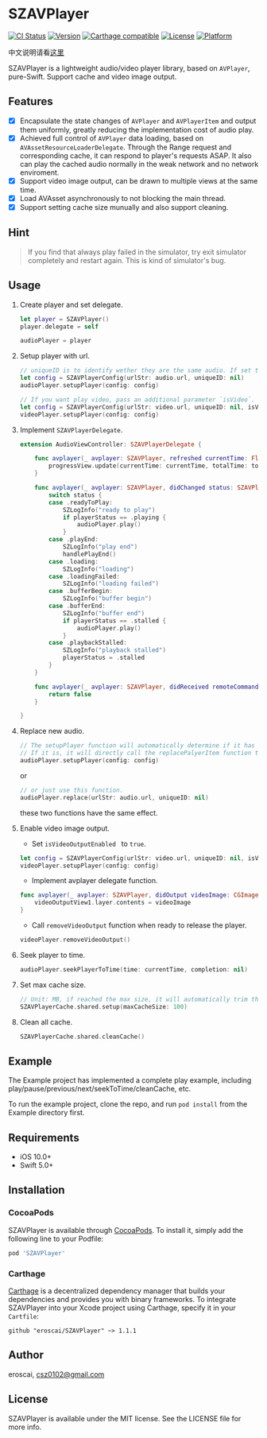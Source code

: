 # SZAVPlayer

[![CI Status](https://img.shields.io/travis/eroscai/SZAVPlayer.svg?style=flat)](https://travis-ci.org/eroscai/SZAVPlayer)
[![Version](https://img.shields.io/cocoapods/v/SZAVPlayer.svg?style=flat)](https://cocoapods.org/pods/SZAVPlayer)
[![Carthage compatible](https://img.shields.io/badge/Carthage-compatible-4BC51D.svg?style=flat)](https://github.com/Carthage/Carthage)
[![License](https://img.shields.io/cocoapods/l/SZAVPlayer.svg?style=flat)](https://cocoapods.org/pods/SZAVPlayer)
[![Platform](https://img.shields.io/cocoapods/p/SZAVPlayer.svg?style=flat)](https://cocoapods.org/pods/SZAVPlayer)

中文说明请看[这里](https://github.com/eroscai/SZAVPlayer/wiki/iOS%E5%9F%BA%E4%BA%8EAVPlayer%E5%AE%9E%E7%8E%B0%E9%9F%B3%E8%A7%86%E9%A2%91%E6%92%AD%E6%94%BE%E5%92%8C%E7%BC%93%E5%AD%98)

SZAVPlayer is a lightweight audio/video player library, based on `AVPlayer`, pure-Swift. Support cache and video image output.

## Features

- [x] Encapsulate the state changes of `AVPlayer` and `AVPlayerItem` and output them uniformly, greatly reducing the implementation cost of audio play.
- [x] Achieved full control of `AVPlayer` data loading, based on `AVAssetResourceLoaderDelegate`. Through the Range request and corresponding cache, it can respond to player's requests ASAP. It also can play the cached audio normally in the weak network and no network enviroment.
- [x] Support video image output, can be drawn to multiple views at the same time.
- [x] Load AVAsset asynchronously to not blocking the main thread.
- [x] Support setting cache size munually and also support cleaning.

## Hint

> If you find that always play failed in the simulator, try exit simulator completely and restart again. This is kind of simulator's bug.

## Usage

1. Create player and set delegate.

    ```swift
    let player = SZAVPlayer()
    player.delegate = self
    
    audioPlayer = player
    ```

2. Setup player with url.

    ```swift
    // uniqueID is to identify wether they are the same audio. If set to nil will use urlStr to create one.
    let config = SZAVPlayerConfig(urlStr: audio.url, uniqueID: nil)
    audioPlayer.setupPlayer(config: config)
    
    // If you want play video, pass an additional parameter `isVideo`.
    let config = SZAVPlayerConfig(urlStr: video.url, uniqueID: nil, isVideo: true, isVideoOutputEnabled: true/false)
    videoPlayer.setupPlayer(config: config)
    ```

3. Implement `SZAVPlayerDelegate`.

    ```swift
    extension AudioViewController: SZAVPlayerDelegate {
    
        func avplayer(_ avplayer: SZAVPlayer, refreshed currentTime: Float64, loadedTime: Float64, totalTime: Float64) {
            progressView.update(currentTime: currentTime, totalTime: totalTime)
        }
    
        func avplayer(_ avplayer: SZAVPlayer, didChanged status: SZAVPlayerStatus) {
            switch status {
            case .readyToPlay:
                SZLogInfo("ready to play")
                if playerStatus == .playing {
                    audioPlayer.play()
                }
            case .playEnd:
                SZLogInfo("play end")
                handlePlayEnd()
            case .loading:
                SZLogInfo("loading")
            case .loadingFailed:
                SZLogInfo("loading failed")
            case .bufferBegin:
                SZLogInfo("buffer begin")
            case .bufferEnd:
                SZLogInfo("buffer end")
                if playerStatus == .stalled {
                    audioPlayer.play()
                }
            case .playbackStalled:
                SZLogInfo("playback stalled")
                playerStatus = .stalled
            }
        }
    
        func avplayer(_ avplayer: SZAVPlayer, didReceived remoteCommand: SZAVPlayerRemoteCommand) -> Bool {
            return false
        }
    
    }
    ```
    
4. Replace new audio.

    ```swift
    // The setupPlayer function will automatically determine if it has been setup before. 
    // If it is, it will directly call the replacePalyerItem function to replace the new audio.
    audioPlayer.setupPlayer(config: config)
    ```
    
    or
    
    ```swift
    // or just use this function.
    audioPlayer.replace(urlStr: audio.url, uniqueID: nil)
    ```
    
    these two functions have the same effect.
    
5. Enable video image output.

    - Set `isVideoOutputEnabled ` to `true`.
    
    ```swift
    let config = SZAVPlayerConfig(urlStr: video.url, uniqueID: nil, isVideo: true, isVideoOutputEnabled: true)
    videoPlayer.setupPlayer(config: config)
    ```
    
    - Implement avplayer delegate function.
    
    ```swift
    func avplayer(_ avplayer: SZAVPlayer, didOutput videoImage: CGImage) {
        videoOutputView1.layer.contents = videoImage
    }
    ```
    
    - Call `removeVideoOutput` function when ready to release the player.
    
    ```swift
    videoPlayer.removeVideoOutput()
    ```
    
6. Seek player to time.

    ```swift
    audioPlayer.seekPlayerToTime(time: currentTime, completion: nil)
    ```
    
7. Set max cache size.

    ```swift
    // Unit: MB, if reached the max size, it will automatically trim the cache.
    SZAVPlayerCache.shared.setup(maxCacheSize: 100)
    ```
    
8. Clean all cache.

    ```swift
    SZAVPlayerCache.shared.cleanCache()
    ```

## Example

The Example project has implemented a complete play example, including play/pause/previous/next/seekToTime/cleanCache, etc. 

To run the example project, clone the repo, and run `pod install` from the Example directory first.

## Requirements

- iOS 10.0+
- Swift 5.0+

## Installation

### CocoaPods

SZAVPlayer is available through [CocoaPods](https://cocoapods.org). To install
it, simply add the following line to your Podfile:

```ruby
pod 'SZAVPlayer'
```

### Carthage

[Carthage](https://github.com/Carthage/Carthage) is a decentralized dependency manager that builds your dependencies and provides you with binary frameworks. To integrate SZAVPlayer into your Xcode project using Carthage, specify it in your `Cartfile`:

```ogdl
github "eroscai/SZAVPlayer" ~> 1.1.1
```

## Author

eroscai, csz0102@gmail.com

## License

SZAVPlayer is available under the MIT license. See the LICENSE file for more info.

